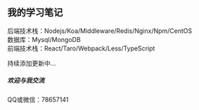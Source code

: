 ## 我的学习笔记
后端技术栈：Nodejs/Koa/Middleware/Redis/Nginx/Npm/CentOS  
数据库：Mysql/MongoDB  
前端技术栈：React/Taro/Webpack/Less/TypeScript  

持续添加更新中...

##### 欢迎与我交流
QQ或微信：78657141
